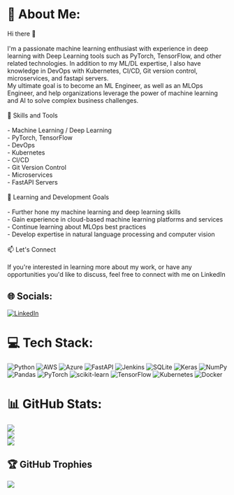 # 💫 About Me:
Hi there 👋<br><br>I'm a passionate machine learning enthusiast with experience in deep learning with Deep Learning tools such as PyTorch, TensorFlow, and other related technologies. In addition to my ML/DL expertise, I also have knowledge in DevOps with Kubernetes, CI/CD, Git version control, microservices, and fastapi servers.<br>My ultimate goal is to become an ML Engineer, as well as an MLOps Engineer, and help organizations leverage the power of machine learning and AI to solve complex business challenges.<br><br>🔭 Skills and Tools<br><br>- Machine Learning / Deep Learning<br>- PyTorch, TensorFlow<br>- DevOps<br>- Kubernetes<br>- CI/CD<br>- Git Version Control<br>- Microservices<br>- FastAPI Servers<br><br>🌱 Learning and Development Goals<br><br>- Further hone my machine learning and deep learning skills<br>- Gain experience in cloud-based machine learning platforms and services<br>- Continue learning about MLOps best practices<br>- Develop expertise in natural language processing and computer vision<br><br>📫 Let's Connect<br><br>If you're interested in learning more about my work, or have any opportunities you'd like to discuss, feel free to connect with me on LinkedIn


## 🌐 Socials:
[![LinkedIn](https://img.shields.io/badge/LinkedIn-%230077B5.svg?logo=linkedin&logoColor=white)](https://linkedin.com/in/ducanhho2296) 

# 💻 Tech Stack:
![Python](https://img.shields.io/badge/python-3670A0?style=for-the-badge&logo=python&logoColor=ffdd54) ![AWS](https://img.shields.io/badge/AWS-%23FF9900.svg?style=for-the-badge&logo=amazon-aws&logoColor=white) ![Azure](https://img.shields.io/badge/azure-%230072C6.svg?style=for-the-badge&logo=azure-devops&logoColor=white) ![FastAPI](https://img.shields.io/badge/FastAPI-005571?style=for-the-badge&logo=fastapi) ![Jenkins](https://img.shields.io/badge/jenkins-%232C5263.svg?style=for-the-badge&logo=jenkins&logoColor=white) ![SQLite](https://img.shields.io/badge/sqlite-%2307405e.svg?style=for-the-badge&logo=sqlite&logoColor=white) ![Keras](https://img.shields.io/badge/Keras-%23D00000.svg?style=for-the-badge&logo=Keras&logoColor=white) ![NumPy](https://img.shields.io/badge/numpy-%23013243.svg?style=for-the-badge&logo=numpy&logoColor=white) ![Pandas](https://img.shields.io/badge/pandas-%23150458.svg?style=for-the-badge&logo=pandas&logoColor=white) ![PyTorch](https://img.shields.io/badge/PyTorch-%23EE4C2C.svg?style=for-the-badge&logo=PyTorch&logoColor=white) ![scikit-learn](https://img.shields.io/badge/scikit--learn-%23F7931E.svg?style=for-the-badge&logo=scikit-learn&logoColor=white) ![TensorFlow](https://img.shields.io/badge/TensorFlow-%23FF6F00.svg?style=for-the-badge&logo=TensorFlow&logoColor=white) ![Kubernetes](https://img.shields.io/badge/kubernetes-%23326ce5.svg?style=for-the-badge&logo=kubernetes&logoColor=white) ![Docker](https://img.shields.io/badge/docker-%230db7ed.svg?style=for-the-badge&logo=docker&logoColor=white)
# 📊 GitHub Stats:
![](https://github-readme-stats.vercel.app/api?username=ducanhho2296&theme=default&hide_border=false&include_all_commits=true&count_private=true)<br/>
![](https://github-readme-streak-stats.herokuapp.com/?user=ducanhho2296&theme=default&hide_border=false)<br/>
![](https://github-readme-stats.vercel.app/api/top-langs/?username=ducanhho2296&theme=default&hide_border=false&include_all_commits=true&count_private=true&layout=compact)

## 🏆 GitHub Trophies
![](https://github-profile-trophy.vercel.app/?username=ducanhho2296&theme=juicyfresh&no-frame=false&no-bg=false&margin-w=4)

<!-- Proudly created with GPRM ( https://gprm.itsvg.in ) -->

